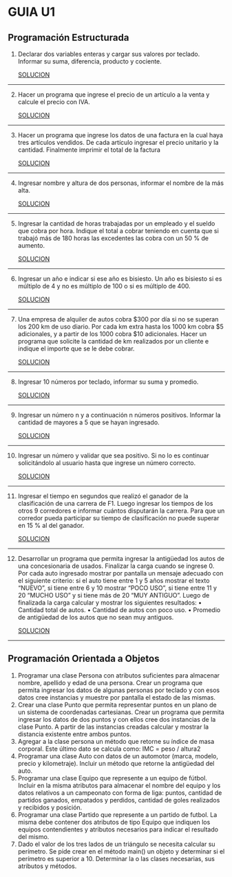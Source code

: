 # GUIA U1

## Programación Estructurada

1. Declarar dos variables enteras y cargar sus valores por teclado. Informar su
   suma, diferencia, producto y cociente.

   [SOLUCION](./ejercicio_01)

---

2. Hacer un programa que ingrese el precio de un artículo a la venta y calcule el
   precio con IVA.

   [SOLUCION](./ejercicio_02/)

---

3. Hacer un programa que ingrese los datos de una factura en la cual haya tres
   artículos vendidos. De cada artículo ingresar el precio unitario y la cantidad.
   Finalmente imprimir el total de la factura

   [SOLUCION](./ejercicio_03/)

---

4. Ingresar nombre y altura de dos personas, informar el nombre de la más alta.

   [SOLUCION](ejercicio_04/)

---

5. Ingresar la cantidad de horas trabajadas por un empleado y el sueldo que
   cobra por hora. Indique el total a cobrar teniendo en cuenta que si trabajó más
   de 180 horas las excedentes las cobra con un 50 % de aumento.

   [SOLUCION](ejercicio_05/)

---

6. Ingresar un año e indicar si ese año es bisiesto. Un año es bisiesto si es
   múltiplo de 4 y no es múltiplo de 100 o si es múltiplo de 400.

   [SOLUCION](ejercicio_06/)

---

7. Una empresa de alquiler de autos cobra $300 por día si no se superan los 200
   km de uso diario. Por cada km extra hasta los 1000 km cobra $5 adicionales,
   y a partir de los 1000 cobra $10 adicionales. Hacer un programa que solicite
   la cantidad de km realizados por un cliente e indique el importe que se le debe
   cobrar.

   [SOLUCION](ejercicio_07/)

---

8. Ingresar 10 números por teclado, informar su suma y promedio.

   [SOLUCION](ejercicio_08/)

---

9. Ingresar un número n y a continuación n números positivos. Informar la
   cantidad de mayores a 5 que se hayan ingresado.

   [SOLUCION](ejercicio_09/)

---

10. Ingresar un número y validar que sea positivo. Si no lo es continuar
    solicitándolo al usuario hasta que ingrese un número correcto.

    [SOLUCION](ejercicio_10/)

---

11. Ingresar el tiempo en segundos que realizó el ganador de la clasificación de
    una carrera de F1. Luego ingresar los tiempos de los otros 9 corredores e
    informar cuántos disputarán la carrera. Para que un corredor pueda participar
    su tiempo de clasificación no puede superar en 15 % al del ganador.

    [SOLUCION](ejercicio_11/)

---

12. Desarrollar un programa que permita ingresar la antigüedad los autos de una
    concesionaria de usados. Finalizar la carga cuando se ingrese 0. Por cada
    auto ingresado mostrar por pantalla un mensaje adecuado con el siguiente
    criterio: si el auto tiene entre 1 y 5 años mostrar el texto “NUEVO”, si tiene entre 6 y 10 mostrar “POCO USO”, si tiene entre 11 y 20 “MUCHO USO” y si
    tiene más de 20 “MUY ANTIGUO”.
    Luego de finalizada la carga calcular y mostrar los siguientes resultados:
    • Cantidad total de autos.
    • Cantidad de autos con poco uso.
    • Promedio de antigüedad de los autos que no sean muy antiguos.

    [SOLUCION](ejercicio_12/)

---

## Programación Orientada a Objetos

1. Programar una clase Persona con atributos suficientes para almacenar
   nombre, apellido y edad de una persona. Crear un programa que permita
   ingresar los datos de algunas personas por teclado y con esos datos cree
   instancias y muestre por pantalla el estado de las mismas.
2. Crear una clase Punto que permita representar puntos en un plano de un
   sistema de coordenadas cartesianas. Crear un programa que permita ingresar
   los datos de dos puntos y con ellos cree dos instancias de la clase Punto. A
   partir de las instancias creadas calcular y mostrar la distancia existente entre
   ambos puntos.
3. Agregar a la clase persona un método que retorne su índice de masa corporal.
   Este último dato se calcula como: IMC = peso / altura2
4. Programar una clase Auto con datos de un automotor (marca, modelo, precio
   y kilometraje). Incluir un método que retorne la antigüedad del auto.
5. Programar una clase Equipo que represente a un equipo de fútbol. Incluir en
   la misma atributos para almacenar el nombre del equipo y los datos relativos
   a un campeonato con forma de liga: puntos, cantidad de partidos ganados,
   empatados y perdidos, cantidad de goles realizados y recibidos y posición.
6. Programar una clase Partido que represente a un partido de futbol. La misma
   debe contener dos atributos de tipo Equipo que indiquen los equipos
   contendientes y atributos necesarios para indicar el resultado del mismo.
7. Dado el valor de los tres lados de un triángulo se necesita calcular su
   perímetro. Se pide crear en el método main() un objeto y determinar si el
   perímetro es superior a 10. Determinar la o las clases necesarias, sus atributos
   y métodos.
